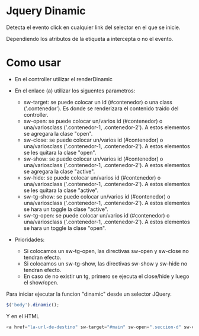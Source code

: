 Jquery Dinamic
=========================

Detecta el evento click en cualquier link del selector en el que se inicie.

Dependiendo los atributos de la etiqueta a intercepta o no el evento.

# Como usar

+ 	En el controller utilizar el renderDinamic
+ 	En el enlace (a) utilizar los siguentes parametros:
	+	sw-target: se puede colocar un id (#contenedor) o una class ('.contenedor'). Es donde se renderizara el contenido traido del controller.
	+	sw-open: se puede colocar un/varios id (#contenedor) o una/variosclass ('.contenedor-1, .contenedor-2'). A estos elementos se agregara la clase "open".
	+	sw-close: se puede colocar un/varios id (#contenedor) o una/variosclass ('.contenedor-1, .contenedor-2'). A estos elementos se les quitara la clase "open".
	+	sw-show: se puede colocar un/varios id (#contenedor) o una/variosclass ('.contenedor-1, .contenedor-2'). A estos elementos se agregara la clase "active".
	+	sw-hide: se puede colocar un/varios id (#contenedor) o una/variosclass ('.contenedor-1, .contenedor-2'). A estos elementos se les quitara la clase "active".
	+	sw-tg-show: se puede colocar un/varios id (#contenedor) o una/variosclass ('.contenedor-1, .contenedor-2'). A estos elementos se hara un toggle la clase "active".
	+	sw-tg-open: se puede colocar un/varios id (#contenedor) o una/variosclass ('.contenedor-1, .contenedor-2'). A estos elementos se hara un toggle la clase "open".

+	Prioridades:
	+	Si colocamos un sw-tg-open, las directivas sw-open y sw-close no tendran efecto.
	+	Si colocamos un sw-tg-show, las directivas sw-show y sw-hide no tendran efecto.
	+	En caso de no existir un tg, primero se ejecuta el close/hide y luego el show/open.

Para iniciar ejecutar la funcion "dinamic" desde un selector JQuery.

```js
$('body').dinamic();
```

Y en el HTML
```js
<a href="la-url-de-destino" sw-target="#main" sw-open=".seccion-d" sw-close=".menu, .sidebar">Ir a destino</a>
```